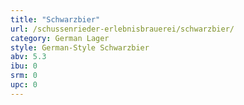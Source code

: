 ```yaml
---
title: "Schwarzbier"
url: /schussenrieder-erlebnisbrauerei/schwarzbier/
category: German Lager
style: German-Style Schwarzbier
abv: 5.3
ibu: 0
srm: 0
upc: 0
---
```


